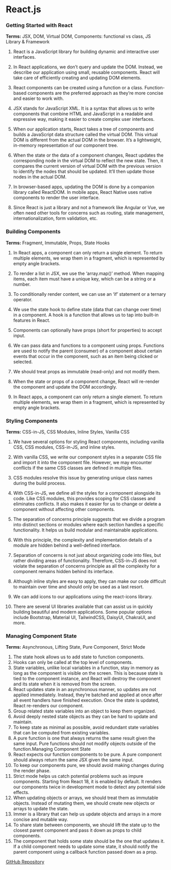 # React.js

### Getting Started with React

**Terms:** JSX, DOM, Virtual DOM, Components: functional vs class, JS Library & Framework

1. React is a JavaScript library for building dynamic and interactive user interfaces.

1. In React applications, we don’t query and update the DOM. Instead, we describe our application using small, reusable components. React will take care of efficiently creating and updating DOM elements.

1. React components can be created using a function or a class. Function-based components are the preferred approach as they’re more concise and easier to work with.

1. JSX stands for JavaScript XML. It is a syntax that allows us to write components that combine HTML and JavaScript in a readable and expressive way, making it easier to create complex user interfaces.

1. When our application starts, React takes a tree of components and builds a JavaScript data structure called the virtual DOM. This virtual DOM is different from the actual DOM in the browser. It’s a lightweight, in-memory representation of our component tree.

1. When the state or the data of a component changes, React updates the corresponding node in the virtual DOM to reflect the new state. Then, it compares the current version of virtual DOM with the previous version to identify the nodes that should be updated. It’ll then update those nodes in the actual DOM.

1. In browser-based apps, updating the DOM is done by a companion library called ReactDOM. In mobile apps, React Native uses native components to render the user interface.

1. Since React is just a library and not a framework like Angular or Vue, we often need other tools for concerns such as routing, state management, internationalization, form validation, etc.

### Building Components

**Terms:** Fragment, Immutable, Props, State Hooks

1. In React apps, a component can only return a single element. To return multiple elements, we wrap them in a fragment, which is represented by empty angle brackets.

1. To render a list in JSX, we use the ‘array.map()’ method. When mapping items, each item must have a unique key, which can be a string or a number.

1. To conditionally render content, we can use an ‘if’ statement or a ternary operator.

1. We use the state hook to define state (data that can change over time) in a component. A hook is a function that allows us to tap into built-in features in React.
1. Components can optionally have props (short for properties) to accept input.

1. We can pass data and functions to a component using props. Functions are used to notify the parent (consumer) of a component about certain events that occur in the component, such as an item being clicked or selected.

1. We should treat props as immutable (read-only) and not modify them.

1. When the state or props of a component change, React will re-render the component and update the DOM accordingly.

1. In React apps, a component can only return a single element. To return multiple elements, we wrap them in a fragment, which is represented by empty angle brackets.

### Styling Components

**Terms:** CSS-in-JS, CSS Modules, Inline Styles, Vanilla CSS

1. We have several options for styling React components, including vanilla CSS, CSS modules, CSS-in-JS, and inline styles.

1. With vanilla CSS, we write our component styles in a separate CSS file and import it into the component file. However, we may encounter conflicts if the same CSS classes are defined in multiple files.

1. CSS modules resolve this issue by generating unique class names during the build process.

1. With CSS-in-JS, we define all the styles for a component alongside its code. Like CSS modules, this provides scoping for CSS classes and eliminates conflicts. It also makes it easier for us to change or delete a component without affecting other components.

1. The separation of concerns principle suggests that we divide a program into distinct sections or modules where each section handles a specific functionality. It helps us build modular and maintainable applications.

1. With this principle, the complexity and implementation details of a module are hidden behind a well-defined interface.

1. Separation of concerns is not just about organizing code into files, but rather dividing areas of functionality. Therefore, CSS-in-JS does not violate the separation of concerns principle as all the complexity for a component remains hidden behind its interface.

1. Although inline styles are easy to apply, they can make our code difficult to maintain over time and should only be used as a last resort.

1. We can add icons to our applications using the react-icons library.

1. There are several UI libraries available that can assist us in quickly building beautiful and modern applications. Some popular options include Bootstrap, Material UI, TailwindCSS, DaisyUI, ChakraUI, and more.

### Managing Component State

**Terms:** Asynchronous, Lifting State, Pure Component, Strict Mode

1. The state hook allows us to add state to function components.
1. Hooks can only be called at the top level of components.
1. State variables, unlike local variables in a function, stay in memory as long as the component is visible on the screen. This is because state is tied to the component instance, and React will destroy the component and its state when it is removed from the screen.
1. React updates state in an asynchronous manner, so updates are not applied immediately. Instead, they’re batched and applied at once after all event handlers have finished execution. Once the state is updated, React re-renders our component.
1. Group related state variables into an object to keep them organized.
1. Avoid deeply nested state objects as they can be hard to update and maintain.
1. To keep state as minimal as possible, avoid redundant state variables that can be computed from existing variables.
1. A pure function is one that always returns the same result given the same input. Pure functions should not modify objects outside of the function.Managing Component State
1. React expects our function components to be pure. A pure component should always return the same JSX given the same input.
1. To keep our components pure, we should avoid making changes during the render phase.
1. Strict mode helps us catch potential problems such as impure components. Starting from React 18, it is enabled by default. It renders our components twice in development mode to detect any potential side effects.
1. When updating objects or arrays, we should treat them as immutable objects. Instead of mutating them, we should create new objects or arrays to update the state.
1. Immer is a library that can help us update objects and arrays in a more concise and mutable way.
1. To share state between components, we should lift the state up to the closest parent component and pass it down as props to child components.
1. The component that holds some state should be the one that updates it. If a child component needs to update some state, it should notify the parent component using a callback function passed down as a prop.

[GitHub Repository](https://github.com/mosh-hamedani/react-course-part1)
